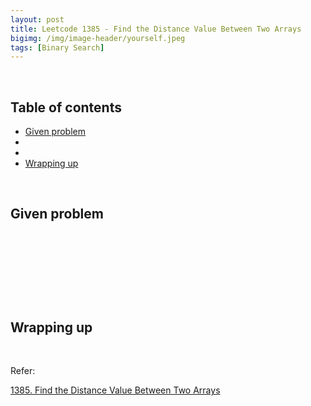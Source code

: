```yaml
---
layout: post
title: Leetcode 1385 - Find the Distance Value Between Two Arrays
bigimg: /img/image-header/yourself.jpeg
tags: [Binary Search]
---
```





<br>

## Table of contents
- [Given problem](#given-problem)
- []()
- []()
- [Wrapping up](#wrapping-up)


<br>

## Given problem






<br>

## 






<br>

## 





<br>

## Wrapping up




<br>

Refer:

[1385. Find the Distance Value Between Two Arrays](https://leetcode.com/problems/find-the-distance-value-between-two-arrays/)
